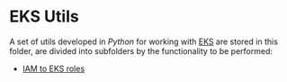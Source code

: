 # EKS Utils

A set of utils developed in *Python* for working with [EKS](https://docs.aws.amazon.com/eks/latest/userguide/getting-started.html) are stored in this folder, are divided into subfolders by the functionality to be performed:

- [IAM to EKS roles](./iam-to-eks-roles)